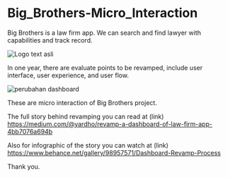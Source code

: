 # Big_Brothers-Micro_Interaction
Big Brothers is a law firm app. We can search and find lawyer with capabilities and track record.

![Logo text asli](https://user-images.githubusercontent.com/62930140/85055878-80297e80-b1c8-11ea-8df8-07d9a35a7ac8.png)

In one year, there are evaluate points to be revamped, include user interface, user experience, and user flow.

![perubahan dashboard](https://user-images.githubusercontent.com/62930140/85056151-e910f680-b1c8-11ea-9b9d-3509d8b9dce8.gif)

These are micro interaction of Big Brothers project.

The full story behind revamping you can read at (link) https://medium.com/@yardho/revamp-a-dashboard-of-law-firm-app-4bb7076a694b

Also for infographic of the story you can watch at (link) https://www.behance.net/gallery/98957571/Dashboard-Revamp-Process

Thank you.
